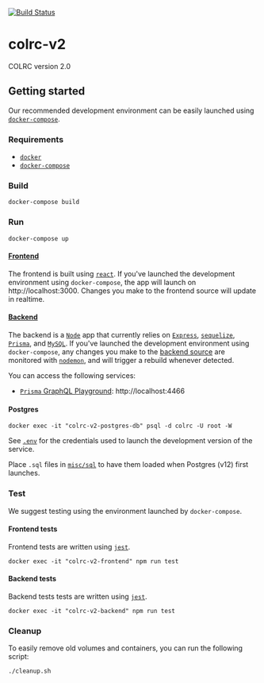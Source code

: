 [![Build Status](https://travis-ci.org/arizona-linguistics/colrc-v2.svg?branch=master)](https://travis-ci.org/arizona-linguistics/colrc-v2)

# colrc-v2
COLRC version 2.0


## Getting started

Our recommended development environment can be easily launched using [`docker-compose`](https://docs.docker.com/compose/install/).

### Requirements

- [`docker`](https://docs.docker.com/install/)
- [`docker-compose`](https://docs.docker.com/compose/install/)

### Build

```
docker-compose build
```

### Run

```
docker-compose up
```
#### [Frontend](./frontend)

The frontend is built using [`react`](https://reactjs.org/).  If you've launched the development environment using `docker-compose`, the app will launch on http://localhost:3000.  Changes you make to the frontend source will update in realtime.


#### [Backend](./backend)

The backend is a [`Node`](https://nodejs.org/en/) app that currently relies on [`Express`](https://expressjs.com/), [`sequelize`](https://github.com/sequelize/sequelize), [`Prisma`](https://www.prisma.io/), and [`MySQL`](https://www.mysql.com/).  If you've launched the development environment using `docker-compose`, any changes you make to the [backend source](./backend) are monitored with [`nodemon`](https://www.npmjs.com/package/nodemon), and will trigger a rebuild whenever detected.

You can access the following services:

- [`Prisma` GraphQL Playground](https://github.com/prisma/graphql-playground#how-is-this-different-from-graphiql): http://localhost:4466

#### Postgres

```
docker exec -it "colrc-v2-postgres-db" psql -d colrc -U root -W
```
See [`.env`](./.env) for the credentials used to launch the development version of the service.

Place `.sql` files in [`misc/sql`](./misc/sql) to have them loaded when Postgres (v12) first launches.

### Test

We suggest testing using the environment launched by `docker-compose`.

#### Frontend tests
Frontend tests are written using [`jest`](https://jestjs.io/).

```
docker exec -it "colrc-v2-frontend" npm run test
```

#### Backend tests
Backend tests tests are written using [`jest`](https://jestjs.io/).

```
docker exec -it "colrc-v2-backend" npm run test
```

### Cleanup

To easily remove old volumes and containers, you can run the following script:
```
./cleanup.sh
```